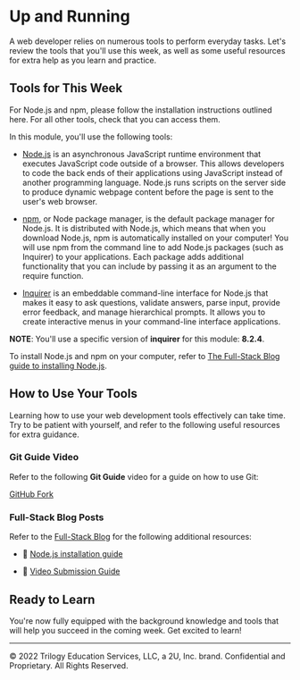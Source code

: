 # Up and Running
A web developer relies on numerous tools to perform everyday tasks. Let's review the tools that you'll use this week, as well as some useful resources for extra help as you learn and practice.

## Tools for This Week
For Node.js and npm, please follow the installation instructions outlined here. For all other tools, check that you can access them.

In this module, you'll use the following tools:

* [Node.js](https://nodejs.org/en/) is an asynchronous JavaScript runtime environment that executes JavaScript code outside of a browser. This allows developers to code the back ends of their applications using JavaScript instead of another programming language. Node.js runs scripts on the server side to produce dynamic webpage content before the page is sent to the user's web browser.

* [npm](https://www.npmjs.com/), or Node package manager, is the default package manager for Node.js. It is distributed with Node.js, which means that when you download Node.js, npm is automatically installed on your computer! You will use npm from the command line to add Node.js packages (such as Inquirer) to your applications. Each package adds additional functionality that you can include by passing it as an argument to the require function.

* [Inquirer](https://www.npmjs.com/package/inquirer/v/8.2.4) is an embeddable command-line interface for Node.js that makes it easy to ask questions, validate answers, parse input, provide error feedback, and manage hierarchical prompts. It allows you to create interactive menus in your command-line interface applications.

**NOTE**: 
You'll use a specific version of **inquirer** for this module: **8.2.4**.

To install Node.js and npm on your computer, refer to [The Full-Stack Blog guide to installing Node.js](https://coding-boot-camp.github.io/full-stack/nodejs/how-to-install-nodejs).

## How to Use Your Tools
Learning how to use your web development tools effectively can take time. Try to be patient with yourself, and refer to the following useful resources for extra guidance.

### Git Guide Video
Refer to the following **Git Guide** video for a guide on how to use Git:

[GitHub Fork](https://www.youtube.com/watch?v=l5NrYIa_aG4)

### Full-Stack Blog Posts
Refer to the [Full-Stack Blog](https://coding-boot-camp.github.io/full-stack/) for the following additional resources:

* 📖 [Node.js installation guide](https://coding-boot-camp.github.io/full-stack/nodejs/how-to-install-nodejs)

* 📖 [Video Submission Guide](https://coding-boot-camp.github.io/full-stack/computer-literacy/video-submission-guide)

## Ready to Learn
You're now fully equipped with the background knowledge and tools that will help you succeed in the coming week. Get excited to learn!

---
© 2022 Trilogy Education Services, LLC, a 2U, Inc. brand. Confidential and Proprietary. All Rights Reserved.
